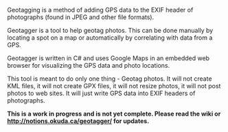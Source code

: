 Geotagging is a method of adding GPS data to the EXIF header of photographs (found in JPEG and other file formats).

Geotagger is a tool to help geotag photos.  This can be done manually by locating a spot on a map or automatically by correlating with data from a GPS.

Geotagger is written in C# and uses Google Maps in an embedded web browser for visualizing the GPS data and photo locations.

This tool is meant to do only one thing - Geotag photos.  It will not create KML files, it will not create GPX files, it will not resize photos, it will not post photos to web sites.  It will just write GPS data into EXIF headers of photographs.

**This is a work in progress and is not yet complete.  Please read the wiki or http://notions.okuda.ca/geotagger/ for updates.**